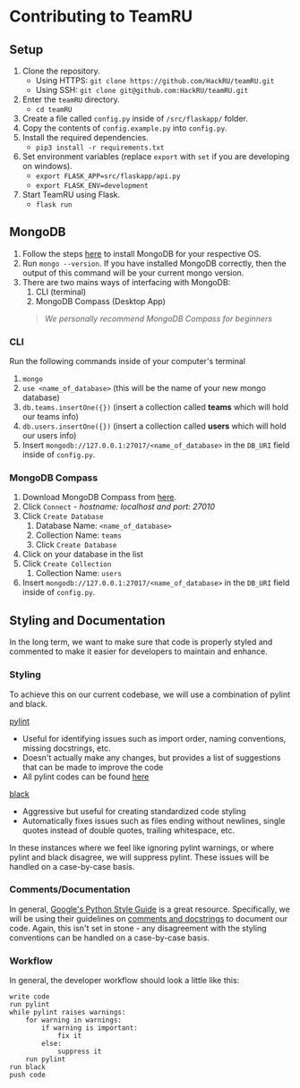 # Contributing to TeamRU

## Setup
1. Clone the repository.
    - Using HTTPS: `git clone https://github.com/HackRU/teamRU.git`
    - Using SSH: `git clone git@github.com:HackRU/teamRU.git`
2. Enter the `teamRU` directory.
    - `cd teamRU`
3. Create a file called `config.py` inside of `/src/flaskapp/` folder.
4. Copy the contents of `config.example.py` into `config.py`.
5. Install the required dependencies.
    - `pip3 install -r requirements.txt`
6. Set environment variables (replace `export` with `set` if you are developing on windows).
    - `export FLASK_APP=src/flaskapp/api.py`
    - `export FLASK_ENV=development`
7. Start TeamRU using Flask.
    - `flask run`

## MongoDB

1. Follow the steps [here](https://docs.mongodb.com/manual/installation/) to install MongoDB for your respective OS.
2. Run `mongo --version`. If you have installed MongoDB correctly, then the output of this command will be your current mongo version.
3. There are two mains ways of interfacing with MongoDB: 
    1. CLI (terminal)
    2. MongoDB Compass (Desktop App) 
    > *We personally recommend MongoDB Compass for beginners*

### CLI

Run the following commands inside of your computer's terminal
1. `mongo`
2. `use <name_of_database>` (this will be the name of your new mongo database)
3. `db.teams.insertOne({})` (insert a collection called **teams** which will hold our teams info)
4. `db.users.insertOne({})` (insert a collection called **users** which will hold our users info)
5. Insert `mongodb://127.0.0.1:27017/<name_of_database>` in the `DB_URI` field inside of `config.py`.

### MongoDB Compass

1. Download MongoDB Compass from [here](https://www.mongodb.com/try/download/compass).
2. Click `Connect` - *hostname: localhost and port: 27010*
3. Click `Create Database` 
    1. Database Name: `<name_of_database>` 
    2. Collection Name: `teams`
    3. Click `Create Database`
4. Click on your database in the list
5. Click `Create Collection`
    1. Collection Name: `users`
6.  Insert `mongodb://127.0.0.1:27017/<name_of_database>` in the `DB_URI` field inside of `config.py`.

## Styling and Documentation

In the long term, we want to make sure that code is properly styled and commented to make it easier for developers to maintain and enhance.

### Styling

To achieve this on our current codebase, we will use a combination of pylint and black.

[pylint](https://www.pylint.org/)
- Useful for identifying issues such as import order, naming conventions, missing docstrings, etc.
- Doesn't actually make any changes, but provides a list of suggestions that can be made to improve the code
- All pylint codes can be found [here](http://pylint-messages.wikidot.com/all-codes)

[black](https://black.readthedocs.io/en/stable/)
- Aggressive but useful for creating standardized code styling
- Automatically fixes issues such as files ending without newlines, single quotes instead of double quotes, trailing whitespace, etc.

In these instances where we feel like ignoring pylint warnings, or where pylint and black disagree, we will suppress pylint. These issues will be handled on a case-by-case basis.

### Comments/Documentation

In general, [Google's Python Style Guide](https://google.github.io/styleguide/pyguide.html) is a great resource. Specifically, we will be using their guidelines on [comments and docstrings](https://google.github.io/styleguide/pyguide.html#38-comments-and-docstrings) to document our code. Again, this isn't set in stone - any disagreement with the styling conventions can be handled on a case-by-case basis.

### Workflow

In general, the developer workflow should look a little like this:

```
write code
run pylint
while pylint raises warnings:
    for warning in warnings:
        if warning is important:
            fix it
        else:
            suppress it
    run pylint
run black
push code
```
